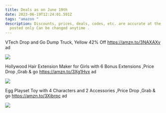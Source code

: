 ```yaml
---
title: Deals as on June 19th
date: 2023-06-19T12:24:01.591Z
tags: "amazon "
description: Discounts, prices, deals, codes, etc. are accurate at the time
  posted only Can be changed anytime .
---
```

<!--StartFragment-->

VTech Drop and Go Dump Truck, Yellow 42% Off https://amzn.to/3NAXAXv ad

![](https://m.media-amazon.com/images/I/71mla1QQhFL._AC_SL1500_.jpg)

Hollywood Hair Extension Maker for Girls with 6 Bonus Extensions ,Price Drop ,Grab & go https://amzn.to/3Xg1Hvx ad

![](https://m.media-amazon.com/images/I/81Q3OTohAXL._AC_SL1500_.jpg)

Egg Playset Toy with 4 Characters and 2 Accessories ,Price Drop ,Grab & go https://amzn.to/3Xibrpc ad

![](https://m.media-amazon.com/images/I/81ReuD58vwL._AC_SL1500_.jpg)

<!--EndFragment-->